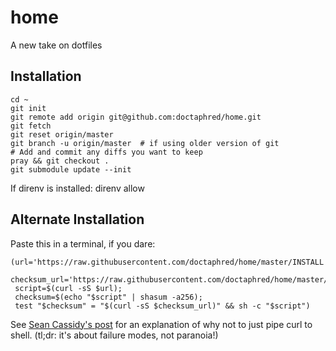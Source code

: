 # home
A new take on dotfiles

## Installation

    cd ~
    git init
    git remote add origin git@github.com:doctaphred/home.git
    git fetch
    git reset origin/master
    git branch -u origin/master  # if using older version of git
    # Add and commit any diffs you want to keep
    pray && git checkout .
    git submodule update --init


If direnv is installed:
    direnv allow


## Alternate Installation

Paste this in a terminal, if you dare:

    (url='https://raw.githubusercontent.com/doctaphred/home/master/INSTALL';
     checksum_url='https://raw.githubusercontent.com/doctaphred/home/master/INSTALL.sha256';
     script=$(curl -sS $url);
     checksum=$(echo "$script" | shasum -a256);
     test "$checksum" = "$(curl -sS $checksum_url)" && sh -c "$script")

See [Sean Cassidy's post](https://www.seancassidy.me/dont-pipe-to-your-shell.html) for an explanation of why not to just pipe curl to shell. (tl;dr: it's about failure modes, not paranoia!)
